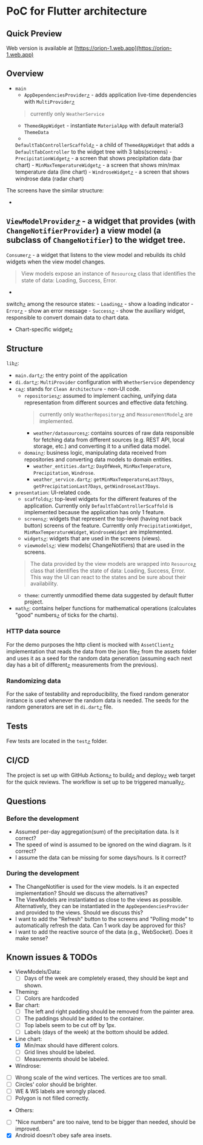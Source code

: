 # PoC for Flutter architecture

## Quick Preview

Web version is available at [https://orion-1.web.app](https://orion-1.web.app)

## Overview

- `main`
    - `AppDependenciesProvider`[⤴](https://github.com/dsame/orion-t1/blob/main/lib/di.dart) - adds application live-time
      dependencies with
      `MultiProvider`[⤴](https://github.com/dsame/orion-t1/blob/2a35827429472afa3c8925571615ce80b59cef21/lib/di.dart#L28C1-L33C7)
  > currently only `WeatherService`
    - `ThemedAppWidget` - instantiate `MaterialApp` with default material3 `ThemeData`
    -
    `DefaultTabControllerScaffold`[⤴](https://github.com/dsame/orion-t1/blob/main/lib/presentation/scaffolds/default_tab_controller.dart) -
    a child of `ThemedAppWidget` that adds a `DefaultTabController` to
    the widget tree with 3 tabs(screens)
        -
        `PrecipitationWidget`[⤴](https://github.com/dsame/orion-t1/blob/main/lib/presentation/screens/precipitation.dart) -
        a screen that shows precipitation data (bar chart)
        -
        `MinMaxTemperatureWidget`[⤴](https://github.com/dsame/orion-t1/blob/main/lib/presentation/screens/minmax_temperature.dart) -
        a screen that shows min/max temperature data (line chart)
        - `WindroseWidget`[⤴](https://github.com/dsame/orion-t1/blob/main/lib/presentation/screens/windrose.dart)  - a
          screen that shows windrose data (radar chart)

The screens have the similar structure:

-
`ViewModelProvider`[⤴](https://github.com/dsame/orion-t1/blob/2a35827429472afa3c8925571615ce80b59cef21/lib/presentation/screens/minmax_temperature.dart#L17C1-L17C39) -
a widget that provides (with `ChangeNotifierProvider`) a view model (a subclass of
`ChangeNotifier`) to the widget tree.
-
`Consumer`[⤴](https://github.com/dsame/orion-t1/blob/2a35827429472afa3c8925571615ce80b59cef21/lib/presentation/screens/minmax_temperature.dart#L18C1-L18C52) -
a widget that listens to the view model and rebuilds its child widgets when the view model changes.

> View models expose an instance of
`Resource`[⤴](https://github.com/dsame/orion-t1/blob/main/lib/presentation/viewmodels/resource.dart) class that
> identifies the state of data: Loading, Success, Error.

-
switch[⤴](https://github.com/dsame/orion-t1/blob/2a35827429472afa3c8925571615ce80b59cef21/lib/presentation/screens/minmax_temperature.dart#L19C1-L19C32)
among the resource states:
    -
    `Loading`[⤴](https://github.com/dsame/orion-t1/blob/2a35827429472afa3c8925571615ce80b59cef21/lib/presentation/screens/minmax_temperature.dart#L21C1-L21C67) -
    show a loading indicator
    -
    `Error`[⤴](https://github.com/dsame/orion-t1/blob/2a35827429472afa3c8925571615ce80b59cef21/lib/presentation/screens/minmax_temperature.dart#L24C1-L24C58) -
    show an error message
    -
    `Success`[⤴](https://github.com/dsame/orion-t1/blob/2a35827429472afa3c8925571615ce80b59cef21/lib/presentation/screens/minmax_temperature.dart#L26C1-L26C71) -
    show the auxiliary widget, responsible to convert domain data to chart data.
- Chart-specific widget[⤴](https://github.com/dsame/orion-t1/tree/main/lib/presentation/widgets)

## Structure

`lib`[⤴](https://github.com/dsame/orion-t1/tree/main/lib):

- `main.dart`[⤴](https://github.com/dsame/orion-t1/blob/main/lib/main.dart): the entry point of the application
- `di.dart`[⤴](https://github.com/dsame/orion-t1/blob/main/lib/di.dart): `MultiProvider` configuration with
  `WhetherService` dependency
- `ca`[⤴](https://github.com/dsame/orion-t1/tree/main/lib/ca): stands for `Clean Architecture` - non-UI code.
    - `repositories`[⤴](https://github.com/dsame/orion-t1/tree/main/lib/ca/repositories): assumed to implement caching,
      unifying data representation from different sources and effective
      data fetching.
      > currently only
      `WeatherRepository`[⤴](https://github.com/dsame/orion-t1/blob/main/lib/ca/repositories/weather/weather_repository.dart)
      and
      `MeasurementModel`[⤴](https://github.com/dsame/orion-t1/blob/main/lib/ca/repositories/weather/models/measurement.dart)
      are implemented.
        - `weather/datasources`[⤴](https://github.com/dsame/orion-t1/tree/main/lib/ca/repositories/weather/datasources):
          contains sources of raw data responsible for fetching data from
          different sources (e.g. REST API, local storage, etc.) and converting it to a unified data model.
    - `domain`[⤴](https://github.com/dsame/orion-t1/tree/main/lib/ca/domain): business logic, manipulating data received
      from repositories and converting data models to domain
      entities.
        - `weather_entities.dart`[⤴](https://github.com/dsame/orion-t1/blob/main/lib/ca/domain/weather_entities.dart):
          `DayOfWeek`, `MinMaxTemperature`, `Precipitation`, `Windrose`.
        - `weather_service.dart`[⤴](https://github.com/dsame/orion-t1/blob/main/lib/ca/domain/weather_service.dart):
          `getMinMaxTemperatureLast7Days`, `getPrecipitationLast7Days`, `getWindroseLast7Days`.
- `presentation`: UI-related code.
    - `scaffolds`[⤴](https://github.com/dsame/orion-t1/tree/main/lib/presentation/scaffolds): top-level widgets for the
      different features of the application. Currently only
      `DefaultTabControllerScaffold` is implemented because the application has only 1 feature.
    - `screens`[⤴](https://github.com/dsame/orion-t1/tree/main/lib/presentation/screens): widgets that represent the
      top-level (having not back button) screens of the feature. Currently only
      `PrecipitationWidget`, `MinMaxTemperatureWidget`, `WindroseWidget` are implemented.
    - `widgets`[⤴](https://github.com/dsame/orion-t1/tree/main/lib/presentation/widgets): widgets that are used in the
      screens (views).
    - `viewmodels`[⤴](https://github.com/dsame/orion-t1/tree/main/lib/presentation/viewmodels): view models(
      ChangeNotifiers) that are used in the screens.
  > The data provided by the view models are wrapped into
  `Resource`[⤴](https://github.com/dsame/orion-t1/blob/main/lib/presentation/viewmodels/resource.dart) class that
  identifies the state of
  data: Loading, Success, Error. This way the UI can react to the states and be sure about their availability.
    - `theme`: currently unmodified theme data suggested by default flutter project.
- `math`[⤴](https://github.com/dsame/orion-t1/tree/main/lib/math): contains helper functions for mathematical
  operations (calculates "good"
  numbers[⤴](https://github.com/dsame/orion-t1/blob/951028531c78331576d3f012b825b5738b21b7bc/lib/math/closest_rounded.dart#L1C1-L1C79)
  of ticks for the charts).

### HTTP data source

For the demo purposes the http client is mocked with
`AssetClient`[⤴](https://github.com/dsame/orion-t1/blob/main/lib/ca/repositories/weather/datasources/http/asset_client.dart)
implementation that reads the data from the
json file[⤴](https://github.com/dsame/orion-t1/blob/main/assets/sample_1d.json) from the assets folder and uses it as a
seed for the random data generation (assuming each next day has a bit of
different[⤴](https://github.com/dsame/orion-t1/blob/2a35827429472afa3c8925571615ce80b59cef21/lib/ca/repositories/weather/datasources/http/http_datasource.dart#L60C1-L79C67)
measurements from the previous).

### Randomizing data

For the sake of testability and reproducibility, the fixed random generator instance is used whenever the random data
is needed. The seeds for the random generators are set in
`di.dart`[⤴](https://github.com/dsame/orion-t1/blob/2a35827429472afa3c8925571615ce80b59cef21/lib/di.dart#L21C1-L23C45)
file.

## Tests

Few tests are located in the `test`[⤴](https://github.com/dsame/orion-t1/tree/main/test) folder.

## CI/CD

The project is set up with GitHub Actions[⤴](https://github.com/dsame/orion-t1/blob/main/.github/workflows/main.yml) to
build[⤴](https://github.com/dsame/orion-t1/blob/2a35827429472afa3c8925571615ce80b59cef21/.github/workflows/main.yml#L26C1-L26C31)
and
deploy[⤴](https://github.com/dsame/orion-t1/blob/2a35827429472afa3c8925571615ce80b59cef21/.github/workflows/main.yml#L30C1-L33C70)
web target for the quick reviews.
The workflow is set up to be triggered
manually[⤴](https://github.com/dsame/orion-t1/blob/2a35827429472afa3c8925571615ce80b59cef21/.github/workflows/main.yml#L8C1-L8C21).

## Questions

### Before the development

- Assumed per-day aggregation(sum) of the precipitation data. Is it correct?
- The speed of wind is assumed to be ignored on the wind diagram. Is it correct?
- I assume the data can be missing for some days/hours. Is it correct?

### During the development

- The ChangeNotifier is used for the view models. Is it an expected implementation? Should we discuss the alternatives?
- The ViewModels are instantiated as close to the views as possible. Alternatively,
  they can be instantiated in the `AppDependenciesProvider` and provided to the views. Should we discuss this?
- I want to add the "Refresh" button to the screens and "Polling mode" to automatically refresh the data. Can 1 work day
  be approved for this?
- I want to add the reactive source of the data (e.g., WebSocket). Does it make sense?

## Known issues & TODOs

- ViewModels/Data:
    - [ ] Days of the week are completely erased, they should be kept and shown.

- Theming:
    - [ ] Colors are hardcoded

- Bar chart:
    - [ ] The left and right padding should be removed from the painter area.
    - [ ] The paddings should be added to the container.
    - [ ] Top labels seem to be cut off by 1px.
    - [ ] Labels (days of the week) at the bottom should be added.

- Line chart:
    - [x] Min/max should have different colors.
    - [ ] Grid lines should be labeled.
    - [ ] Measurements should be labeled.

- Windrose:
- [ ] Wrong scale of the wind vertices. The vertices are too small.
- [ ] Circles' color should be brighter.
- [ ] WE & WS labels are wrongly placed.
- [ ] Polygon is not filled correctly.

- Others:
- [ ] "Nice numbers" are too naive, tend to be bigger than needed, should be improved.
- [x] Android doesn't obey safe area insets.